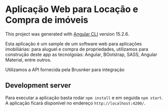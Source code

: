 # Aplicação Web para Locação e Compra de imóveis

This project was generated with [Angular CLI](https://github.com/angular/angular-cli) version 15.2.6.

Esta aplicação é um sample de um software web para aplicações imobiliárias: para aluguel e compra de propriedades, utilizamos para construção
deste app as tecnolgoias: Angular, BOotstrap, SASS, Angular Material, entre outros.

Utilizamos a API fornecida pela Brusnker para integração

## Development server

Para executar a aplicação basta rodar `npm install` e em seguida `npm start`. A aplicação ficará disponível no endereço `http://localhost:4200/`.
